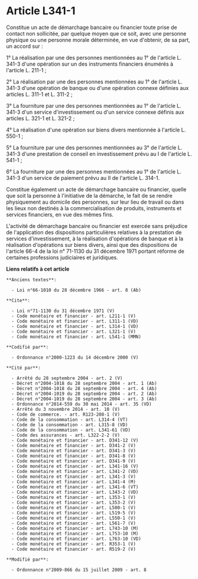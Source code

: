 # Article L341-1

Constitue un acte de démarchage bancaire ou financier toute prise de contact non sollicitée, par quelque moyen que ce soit,
avec une personne physique ou une personne morale déterminée, en vue d'obtenir, de sa part, un accord sur : 

1° La réalisation par une des personnes mentionnées au 1° de l'article L. 341-3 d'une opération sur un des instruments
financiers énumérés à l'article L. 211-1 ; 

2° La réalisation par une des personnes mentionnées au 1° de l'article L. 341-3 d'une opération de banque ou d'une opération
connexe définies aux articles L. 311-1 et L. 311-2 ; 

3° La fourniture par une des personnes mentionnées au 1° de l'article L. 341-3 d'un service d'investissement ou d'un service
connexe définis aux articles L. 321-1 et L. 321-2 ; 

4° La réalisation d'une opération sur biens divers mentionnée à l'article L. 550-1 ; 

5° La fourniture par une des personnes mentionnées au 3° de l'article L. 341-3 d'une prestation de conseil en investissement
prévu au I de l'article L. 541-1 ; 

6° La fourniture par une des personnes mentionnées au 1° de l'article L. 341-3 d'un service de paiement prévu au II de
l'article L. 314-1. 

Constitue également un acte de démarchage bancaire ou financier, quelle que soit la personne à l'initiative de la démarche,
le fait de se rendre physiquement au domicile des personnes, sur leur lieu de travail ou dans les lieux non destinés à la
commercialisation de produits, instruments et services financiers, en vue des mêmes fins.

L'activité de démarchage bancaire ou financier est exercée sans préjudice de l'application des dispositions particulières
relatives à la prestation de services d'investissement, à la réalisation d'opérations de banque et à la réalisation
d'opérations sur biens divers, ainsi que des dispositions de l'article 66-4 de la loi n° 71-1130 du 31 décembre 1971 portant
réforme de certaines professions judiciaires et juridiques.

**Liens relatifs à cet article**

	**Anciens textes**:

	  - Loi n°66-1010 du 28 décembre 1966 - art. 8 (Ab)

	**Cite**:

	  - Loi n°71-1130 du 31 décembre 1971 (V)
	  - Code monétaire et financier - art. L211-1 (V)
	  - Code monétaire et financier - art. L311-1 (VD)
	  - Code monétaire et financier - art. L314-1 (VD)
	  - Code monétaire et financier - art. L321-1 (V)
	  - Code monétaire et financier - art. L541-1 (MMN)

	**Codifié par**:

	  - Ordonnance n°2000-1223 du 14 décembre 2000 (V)

	**Cité par**:

	  - Arrêté du 28 septembre 2004 - art. 2 (V)
	  - Décret n°2004-1018 du 28 septembre 2004 - art. 1 (Ab)
	  - Décret n°2004-1018 du 28 septembre 2004 - art. 4 (Ab)
	  - Décret n°2004-1019 du 28 septembre 2004 - art. 2 (Ab)
	  - Décret n°2004-1019 du 28 septembre 2004 - art. 3 (Ab)
	  - Ordonnance n°2014-559 du 30 mai 2014 - art. 35 (VD)
	  - Arrêté du 3 novembre 2014 - art. 10 (V)
	  - Code de commerce. - art. R123-208-1 (V)
	  - Code de la consommation - art. L314-4 (VT)
	  - Code de la consommation - art. L315-8 (VD)
	  - Code de la consommation - art. L341-61 (VD)
	  - Code des assurances - art. L322-2-2 (V)
	  - Code monétaire et financier - art. D341-12 (V)
	  - Code monétaire et financier - art. D341-2 (V)
	  - Code monétaire et financier - art. D341-3 (V)
	  - Code monétaire et financier - art. D341-8 (V)
	  - Code monétaire et financier - art. D341-9 (V)
	  - Code monétaire et financier - art. L341-16 (V)
	  - Code monétaire et financier - art. L341-2 (VD)
	  - Code monétaire et financier - art. L341-3 (V)
	  - Code monétaire et financier - art. L341-4 (M)
	  - Code monétaire et financier - art. L341-6 (VT)
	  - Code monétaire et financier - art. L343-2 (VD)
	  - Code monétaire et financier - art. L353-1 (V)
	  - Code monétaire et financier - art. L353-2 (V)
	  - Code monétaire et financier - art. L500-1 (V)
	  - Code monétaire et financier - art. L519-5 (V)
	  - Code monétaire et financier - art. L550-1 (V)
	  - Code monétaire et financier - art. L561-7 (V)
	  - Code monétaire et financier - art. L743-10 (M)
	  - Code monétaire et financier - art. L753-10 (M)
	  - Code monétaire et financier - art. L763-10 (VD)
	  - Code monétaire et financier - art. R353-1 (V)
	  - Code monétaire et financier - art. R519-2 (V)

	**Modifié par**:

	  - Ordonnance n°2009-866 du 15 juillet 2009 - art. 8
